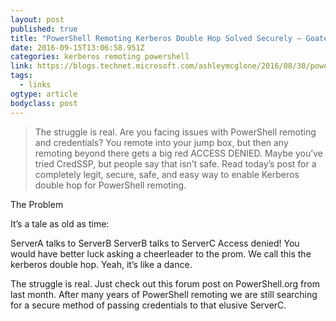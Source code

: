 ```yaml
---
layout: post
published: true
title: "PowerShell Remoting Kerberos Double Hop Solved Securely – GoateePFE"
date: 2016-09-15T13:06:58.951Z
categories: kerberos remoting powershell  
link: https://blogs.technet.microsoft.com/ashleymcglone/2016/08/30/powershell-remoting-kerberos-double-hop-solved-securely/
tags:
  - links
ogtype: article
bodyclass: post
---
```


> The struggle is real.
Are you facing issues with PowerShell remoting and credentials? You remote into your jump box, but then any remoting beyond there gets a big red ACCESS DENIED. Maybe you’ve tried CredSSP, but people say that isn’t safe. Read today’s post for a completely legit, secure, safe, and easy way to enable Kerberos double hop for PowerShell remoting.

The Problem


It’s a tale as old as time:

ServerA talks to ServerB
ServerB talks to ServerC
Access denied!
You would have better luck asking a cheerleader to the prom. We call this the kerberos double hop. Yeah, it’s like a dance.

The struggle is real. Just check out this forum post on PowerShell.org from last month. After many years of PowerShell remoting we are still searching for a secure method of passing credentials to that elusive ServerC.

